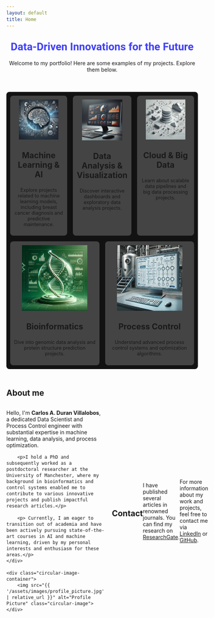 ```yaml
---
layout: default
title: Home
---
```


<h1 style="font-family: 'Roboto', sans-serif; color: #4040FB ; text-align: center; margin-top: 30px">
    <span>
        Data-Driven Innovations for the Future
    </span>
</h1>

<style>
    .text {
        flex: 1;
        margin-right: 20px;
    }

    .skills-table {
        display: flex;
        flex-wrap: wrap;
        gap: 15px;
        justify-content: space-between;
        background-color: #121212; /* Dark background color for the skills section */
        padding: 10px;
        border-radius: 8px;
        margin-bottom: 20px; /* Separation between skill containers */
    }

    .skills-table .skill-item {
        flex: 1 1 calc(18% - 30px); /* Adjust to fit three items per row */
        text-align: center;
        vertical-align: top;
        padding: 10px;
        background-color: #444; /* Darker background for each skill item */
        border-radius: 8px;
    }

    .image-wrapper {
        width: 80%; /* Adjust to desired width */
        height: 0;
        padding-bottom: 80%; /* This creates a square aspect ratio */
        position: relative;
        overflow: hidden;
        margin: 0 auto; /* Center the image wrapper */
    }

    .skills-table img {
        position: absolute;
        top: 0;
        left: 0;
        width: 100%;
        height: 100%;
        object-fit: cover; /* This will crop the image to fit the wrapper */
    }

    .skills-table h3 {
        font-size: 1.5em; /* Larger title */
        /*color: #fff; /* White text color */
    }

    .skills-table p {
        font-size: 0.9em; /* Smaller description */
        /*color: #ccc; /* Lighter text color */
    }

    .skills-table a {
        text-decoration: none;
        color: inherit;
    }

    .skills-table a:hover {
        color: purple; /* Hover color */
    }

    /* Light mode styles */
    body.light-mode .skills-table {
        background-color: #ffffff; /* Light background color for the skills section */
    }

    body.light-mode .skills-table .skill-item {
        background-color: #f0f1f2;; /* Light background for each skill item */
        color: #000000; /* Dark text color */
    }

    body.light-mode .skills-table a:hover {
        color: purple; /* Hover color */
    }

    /* Dark mode styles */
    body.dark-mode .skills-table {
        background-color: #121212; /* Dark background color for the skills section */
        color: #fff; /* Light text color */
    }

    body.dark-mode .skills-table .skill-item {
        background-color: #1d1d1dea; /* Darker background for each skill item */
        color: #fff; /* Light text color */
    }

    body.dark-mode .skills-table a:hover {
        color: rgb(64, 64, 251); /* Hover color */
    }

        .intro-container {
        display: flex;
        align-items: center;
        justify-content: space-between;
    }
    .text {
        flex: 1;
        margin-right: 20px;
    }

    .intro-container .circular-image-container {
        flex: 0 0 250px; /* Adjust the size as needed */
        margin-left: 20px;
    }

    .circular-image {
        width: 100%;
        height: auto;
        border-radius: 50%;
        overflow: hidden;
    }
</style>


<p style="text-align: center">
    Welcome to my portfolio! Here are some examples of my projects. Explore them below.
</p>

<div class="skills-table" style= "margin-top: 50px">
    <div class="skill-item">
        <a href="./machine-learning">
            <div class="image-wrapper">
                <img src="/assets/images/machine_learning.jpg" alt="Machine Learning & AI">
            </div>
            <h3>Machine Learning & AI</h3>
            <p>Explore projects related to machine learning models, including breast cancer diagnosis and predictive maintenance.</p>
        </a>
    </div>
    <div class="skill-item">
        <a href="./data-visualization">
            <div class="image-wrapper">
                <img src="/assets/images/data_viz.jpg" alt="Data Analysis & Visualization">
            </div>
            <h3>Data Analysis & Visualization</h3>
            <p>Discover interactive dashboards and exploratory data analysis projects.</p>
        </a>
    </div>
    <div class="skill-item">
        <a href="./cloud-computing">
            <div class="image-wrapper">
                <img src="/assets/images/cloud_data.jpg" alt="Cloud & Big Data">
            </div>
            <h3>Cloud & Big Data</h3>
            <p>Learn about scalable data pipelines and big data processing projects.</p>
        </a>
    </div>
    <div class="skill-item">
        <a href="./bioinformatics">
            <div class="image-wrapper">
                <img src="/assets/images/bioinformatics.jpg" alt="Bioinformatics">
            </div>
            <h3>Bioinformatics</h3>
            <p>Dive into genomic data analysis and protein structure prediction projects.</p>
        </a>
    </div>
    <div class="skill-item">
        <a href="./control-systems">
            <div class="image-wrapper">
                <img src="/assets/images/control_systems.jpg" alt="Process Control">
            </div>
            <h3>Process Control</h3>
            <p>Understand advanced process control systems and optimization algorithms.</p>
        </a>
    </div>
</div>

<h2 id="about"  style="margin-top: 50px">
About me
</h2>

<div class="intro-container">
    <div class="text">
        <p>Hello, I'm <strong>Carlos A. Duran Villalobos</strong>, a dedicated Data Scientist and Process Control engineer with substantial expertise in machine learning, data analysis, and process optimization.</p> 
        
        <p>I hold a PhD and subsequently worked as a postdoctoral researcher at the University of Manchester, where my background in bioinformatics and control systems enabled me to contribute to various innovative projects and publish impactful research articles.</p>

        <p> Currently, I am eager to transition out of academia and have been actively pursuing state-of-the-art courses in AI and machine learning, driven by my personal interests and enthusiasm for these areas.</p>
    </div>

    <div class="circular-image-container">
        <img src="{{ '/assets/images/profile_picture.jpg' | relative_url }}" alt="Profile Picture" class="circular-image">
    </div>
</div>

## Contact

I have published several articles in renowned journals. You can find my research on [ResearchGate](https://www.researchgate.net/profile/Carlos-Duran-Villalobos/research).

For more information about my work and projects, feel free to contact me via [LinkedIn](https://www.linkedin.com/in/carlos-a-duran-villalobos/) or [GitHub](https://github.com/CarlosADuranVillalobos).